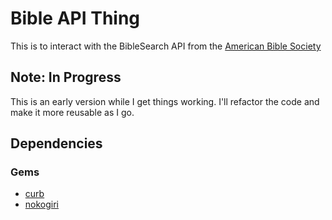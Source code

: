 # Bible API Thing #

This is to interact with the BibleSearch API from the [American Bible Society](http://bibles.org/pages/api/)

## Note: In Progress ##

This is an early version while I get things working.  I'll refactor the code and make it more reusable as I go.

## Dependencies ##
### Gems ###

* [curb](http://rubygems.org/gems/curb)
* [nokogiri](http://rubygems.org/gems/nokogiri)

